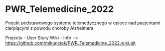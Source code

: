 # PWR_Telemedicine_2022
Projekt podstawowego systemu telemedycznego w opiece nad pacjentami cierpiącymi z powodu choroby Alzheimera

Projects - User Story
Wiki - Info --> https://github.com/mikunciek/PWR_Telemedicine_2022.wiki.git


